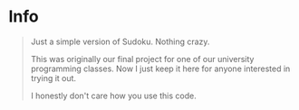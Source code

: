 # Info
> Just a simple version of Sudoku. Nothing crazy.
>
> This was originally our final project for one of our university programming classes. Now I just keep it here for anyone interested in trying it out.
>
> I honestly don't care how you use this code.
